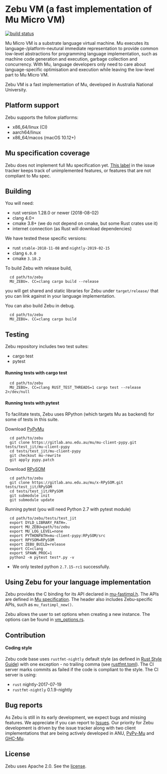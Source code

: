 # Zebu VM (a fast implementation of Mu Micro VM)

[![build status](https://gitlab.anu.edu.au/mu/mu-impl-fast/badges/master/build.svg)](https://gitlab.anu.edu.au/mu/mu-impl-fast/commits/master)

Mu Micro VM is a substrate language virtual machine. Mu executes its
language-/platform-neutural immediate representation to provide common
low-level abstractions for programming language implementation, such as
machine code generation and execution, garbage collection and concurrency.
With Mu, language developers only need to care about language-specific
optimisation and execution while leaving the low-level part to Mu Micro VM.

Zebu VM is a fast implementation of Mu, developed in Australia National
University.

## Platform support

Zebu supports the follow platforms:
* x86_64/linux (CI)
* aarch64/linux
* x86_64/macos (macOS 10.12+)

## Mu specification coverage

Zebu does not implement full Mu specification yet.
[This label](https://gitlab.anu.edu.au/mu/mu-impl-fast/issues?label_name%5B%5D=spec+coverage)
in the issue tracker keeps track of unimplemented features, or features that
are not compliant to Mu spec.

## Building

You will need:
* rust version 1.28.0 or newer (2018-08-02)
* clang 4.0+
* cmake 3.8+ (we do not depend on cmake, but some Rust crates use it)
* internet connection (as Rust will download dependencies)

We have tested these specific versions:
* rust `stable-2018-11-08` and `nightly-2019-02-15`
* clang `6.0.0`
* cmake `3.10.2`

To build Zebu with release build,
```
  cd path/to/zebu
  MU_ZEBU=. CC=clang cargo build --release
```
you will get shared and static libraries for Zebu under `target/release/`
that you can link against in your language implementation.

You can also build Zebu in debug.
```
  cd path/to/zebu
  MU_ZEBU=. CC=clang cargo build
```

## Testing

Zebu repository includes two test suites:
* cargo test
* pytest

#### Running tests with cargo test

```
  cd path/to/zebu
  MU_ZEBU=. CC=clang RUST_TEST_THREADS=1 cargo test --release 2>/dev/null
```

#### Running tests with pytest

To facilitate tests, Zebu uses RPython (which targets Mu as backend) for some
of tests in this suite.

Download [PyPyMu](https://gitlab.anu.edu.au/mu/mu-client-pypy)
```
  cd path/to/zebu
  git clone https://gitlab.anu.edu.au/mu/mu-client-pypy.git tests/test_jit/mu-client-pypy
  cd tests/test_jit/mu-client-pypy
  git checkout mu-rewrite
  git apply pypy.patch
```

Download [RPySOM](https://github.com/microvm/RPySOM)
```
  cd path/to/zebu
  git clone https://gitlab.anu.edu.au/mu/x-RPySOM.git tests/test_jit/RPySOM
  cd tests/test_jit/RPySOM
  git submodule init
  git submodule update
```

Running pytest (you will need Python 2.7 with pytest module)
```
  cd path/to/zebu/tests/test_jit
  export DYLD_LIBRARY_PATH=.
  export MU_ZEBU=path/to/zebu
  export MU_LOG_LEVEL=none
  export PYTHONPATH=mu-client-pypy:RPySOM/src
  export RPYSOM=RPySOM
  export ZEBU_BUILD=release
  export CC=clang
  export SPAWN_PROC=1
  python2 -m pytest test*.py -v
```
* We only tested python `2.7.15-rc1` successfully.

## Using Zebu for your language implementation

Zebu provides the C binding for its API declared in
[mu-fastimpl.h](src/vm/api/mu-fastimpl.h). The APIs are defined
in [Mu specification](https://gitlab.anu.edu.au/mu/mu-spec).
The header also includes Zebu-specific APIs, such as `mu_fastimpl_new()`.

Zebu allows the user to set options when creating a new instance.
The options can be found in [vm_options.rs](src/vm/vm_options.rs).

## Contribution

#### Coding style

Zebu code base uses `rustfmt-nightly` default style (as defined in [Rust Style Guide](https://github.com/rust-lang-nursery/fmt-rfcs/blob/master/guide/guide.md))
with one exception - no trailing comma (see [rustfmt.toml](rustfmt.toml)). The CI
server marks commits as failed if the code is compliant to the style. 
The CI server is using:
* `rust` nightly-2017-07-19
* `rustfmt-nightly` 0.1.9-nightly

## Bug reports

As Zebu is still in its early development, we expect bugs and
missing features. We appreciate if you can report to
[Issues](https://gitlab.anu.edu.au/mu/mu-impl-fast/issues).
Our priority for Zebu development is driven by the issue tracker along with
two client implementations that are being actively developed in ANU,
[PyPy-Mu](https://gitlab.anu.edu.au/mu/mu-client-pypy)
and [GHC-Mu](https://gitlab.anu.edu.au/mu/mu-client-ghc).

## License

Zebu uses Apache 2.0. See the [license](LICENSE).
